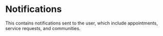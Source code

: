 # Notifications

This contains notifications sent to the user, which include appointments, service requests, and communities.
